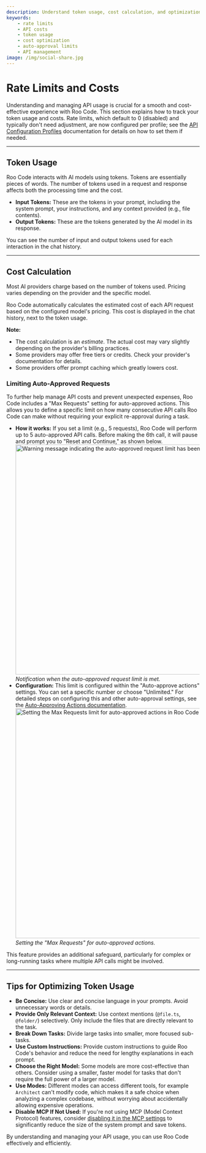 ```yaml
---
description: Understand token usage, cost calculation, and optimization strategies for Roo Code. Learn how to manage API costs and set request limits effectively.
keywords:
    - rate limits
    - API costs
    - token usage
    - cost optimization
    - auto-approval limits
    - API management
image: /img/social-share.jpg
---
```


# Rate Limits and Costs

Understanding and managing API usage is crucial for a smooth and cost-effective experience with Roo Code. This section explains how to track your token usage and costs. Rate limits, which default to 0 (disabled) and typically don't need adjustment, are now configured per profile; see the [API Configuration Profiles](/features/api-configuration-profiles#creating-a-profile) documentation for details on how to set them if needed.

---

## Token Usage

Roo Code interacts with AI models using tokens. Tokens are essentially pieces of words. The number of tokens used in a request and response affects both the processing time and the cost.

- **Input Tokens:** These are the tokens in your prompt, including the system prompt, your instructions, and any context provided (e.g., file contents).
- **Output Tokens:** These are the tokens generated by the AI model in its response.

You can see the number of input and output tokens used for each interaction in the chat history.

---

## Cost Calculation

Most AI providers charge based on the number of tokens used. Pricing varies depending on the provider and the specific model.

Roo Code automatically calculates the estimated cost of each API request based on the configured model's pricing. This cost is displayed in the chat history, next to the token usage.

**Note:**

- The cost calculation is an _estimate_. The actual cost may vary slightly depending on the provider's billing practices.
- Some providers may offer free tiers or credits. Check your provider's documentation for details.
- Some providers offer prompt caching which greatly lowers cost.

### Limiting Auto-Approved Requests

To further help manage API costs and prevent unexpected expenses, Roo Code includes a "Max Requests" setting for auto-approved actions. This allows you to define a specific limit on how many consecutive API calls Roo Code can make without requiring your explicit re-approval during a task.

- **How it works:** If you set a limit (e.g., 5 requests), Roo Code will perform up to 5 auto-approved API calls. Before making the 6th call, it will pause and prompt you to "Reset and Continue," as shown below.
  <img src="/img/v3.18.0/v3.18.0-1.png" alt="Warning message indicating the auto-approved request limit has been reached." width="600" />
  _Notification when the auto-approved request limit is met._
- **Configuration:** This limit is configured within the "Auto-approve actions" settings. You can set a specific number or choose "Unlimited." For detailed steps on configuring this and other auto-approval settings, see the [Auto-Approving Actions documentation](/features/auto-approving-actions).
  <img src="/img/v3.18.0/v3.18.0.png" alt="Setting the Max Requests limit for auto-approved actions in Roo Code settings." width="600" />
  _Setting the "Max Requests" for auto-approved actions._

This feature provides an additional safeguard, particularly for complex or long-running tasks where multiple API calls might be involved.

---

## Tips for Optimizing Token Usage

- **Be Concise:** Use clear and concise language in your prompts. Avoid unnecessary words or details.
- **Provide Only Relevant Context:** Use context mentions (`@file.ts`, `@folder/`) selectively. Only include the files that are directly relevant to the task.
- **Break Down Tasks:** Divide large tasks into smaller, more focused sub-tasks.
- **Use Custom Instructions:** Provide custom instructions to guide Roo Code's behavior and reduce the need for lengthy explanations in each prompt.
- **Choose the Right Model:** Some models are more cost-effective than others. Consider using a smaller, faster model for tasks that don't require the full power of a larger model.
- **Use Modes:** Different modes can access different tools, for example `Architect` can't modify code, which makes it a safe choice when analyzing a complex codebase, without worrying about accidentally allowing expensive operations.
- **Disable MCP If Not Used:** If you're not using MCP (Model Context Protocol) features, consider [disabling it in the MCP settings](/features/mcp/using-mcp-in-roo#enabling-or-disabling-mcp-server-creation) to significantly reduce the size of the system prompt and save tokens.

By understanding and managing your API usage, you can use Roo Code effectively and efficiently.
